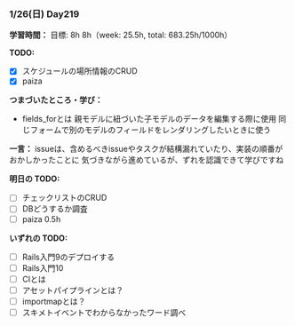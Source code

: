 ### 1/26(日) Day219

**学習時間：**
目標: 8h
8h（week: 25.5h, total: 683.25h/1000h）

**TODO:**
- [x] スケジュールの場所情報のCRUD
- [x] paiza

**つまづいたところ・学び：**
- fields_forとは
  親モデルに紐づいた子モデルのデータを編集する際に使用
  同じフォームで別のモデルのフィールドをレンダリングしたいときに使う

**一言：**
issueは、含めるべきissueやタスクが結構漏れていたり、実装の順番がおかしかったことに
気づきながら進めているが、ずれを認識できて学びですね


**明日の TODO:**
- [ ] チェックリストのCRUD
- [ ] DBどうするか調査
- [ ] paiza 0.5h

**いずれの TODO:**

- [ ] Rails入門9のデプロイする
- [ ] Rails入門10
- [ ] CIとは
- [ ] アセットパイプラインとは？
- [ ] importmapとは？
- [ ] スキメトイベントでわからなかったワード調べ
